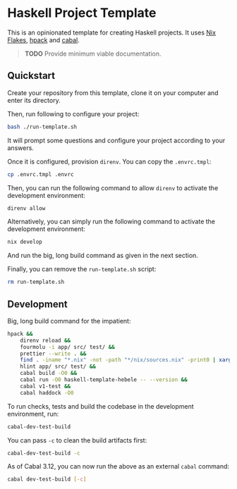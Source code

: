 # Haskell Project Template

This is an opinionated template for creating Haskell projects. It uses
[Nix] [Flakes], [hpack] and [cabal].

> **TODO** Provide minimum viable documentation.

## Quickstart

Create your repository from this template, clone it on your computer
and enter its directory.

Then, run following to configure your project:

```sh
bash ./run-template.sh
```

It will prompt some questions and configure your project according to
your answers.

Once it is configured, provision `direnv`. You can copy the `.envrc.tmpl`:

```sh
cp .envrc.tmpl .envrc
```

Then, you can run the following command to allow `direnv` to activate the
development environment:

```sh
direnv allow
```

Alternatively, you can simply run the following command to activate the
development environment:

```sh
nix develop
```

And run the big, long build command as given in the next section.

Finally, you can remove the `run-template.sh` script:

```sh
rm run-template.sh
```

## Development

Big, long build command for the impatient:

```sh
hpack &&
    direnv reload &&
    fourmolu -i app/ src/ test/ &&
    prettier --write . &&
    find . -iname "*.nix" -not -path "*/nix/sources.nix" -print0 | xargs --null nixpkgs-fmt &&
    hlint app/ src/ test/ &&
    cabal build -O0 &&
    cabal run -O0 haskell-template-hebele -- --version &&
    cabal v1-test &&
    cabal haddock -O0
```

To run checks, tests and build the codebase in the development environment, run:

```sh
cabal-dev-test-build
```

You can pass `-c` to clean the build artifacts first:

```sh
cabal-dev-test-build -c
```

As of Cabal 3.12, you can now run the above as an external `cabal` command:

```sh
cabal dev-test-build [-c]
```

<!-- REFERENCES -->

[Nix]: https://nixos.org
[Flakes]: https://wiki.nixos.org/wiki/Flakes
[hpack]: https://github.com/sol/hpack
[cabal]: https://www.haskell.org/cabal
